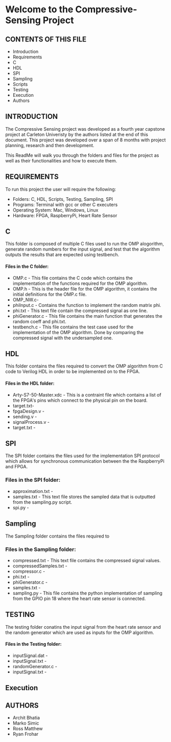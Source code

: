 # Welcome to the Compressive-Sensing Project
## CONTENTS OF THIS FILE
* Introduction
* Requirements
* C
* HDL
* SPI
* Sampling
* Scripts
* Testing
* Execution
* Authors 

## INTRODUCTION
The Compressive Sensing project was developed as a fourth year capstone project at Carleton Univeristy by the authors listed at the end of this document. This project was developed over a span of 8 months with project planning, research and then development.

This ReadMe will walk you through the folders and files for the project as well as their functionalities and how to execute them.

## REQUIREMENTS
To run this project the user will require the following:
* Folders: C, HDL, Scripts, Testing, Sampling, SPI
* Programs: Terminal with gcc or other C executers
* Operating System: Mac, Windows, Linux
* Hardware: FPGA, RaspberryPi, Heart Rate Sensor  

## C
This folder is composed of multiple C files used to run the OMP alogorithm, generate random numbers for the input signal, and test that the algorithm outputs the results that are expected using testbench.

#### Files in the C folder:
* OMP.c - This file contains the C code which contains the implementation of the functions required for the OMP algorithm. 
* OMP.h - This is the header file for the OMP algorithm, it contains the initial definitions for the OMP.c file.
* OMP_NW.c- 
* phiInput.c - Contains the function to implement the random matrix phi.
* phi.txt - This text file contain the compressed signal as one line. 
* phiGenerator.c - This file contains the main function that generates the random coeff and phi.txt.
* testbench.c - This file contains the test case used for the implementation of the OMP algorithm. Done by comparing the compressed signal with the undersampled one.

## HDL
This folder contains the files required to convert the OMP algorithm from C code to Verilog HDL in order to be implemented on to the FPGA.

#### Files in the HDL folder:
* Arty-S7-50-Master.xdc - This is a contraint file which contains a list of the FPGA's pins which connect to the physical pin on the board.
* target.txt-  
* fpgaDesign.v -
* sending.v -
* signalProcess.v -
* target.txt -

## SPI
The SPI folder contains the files used for the implementation SPI protocol which allows for synchronous communication between the the RaspberryPi and FPGA.  

### Files in the SPI folder:
* approximation.txt -
* samples.txt - This text file stores the sampled data that is outputted from the sampling.py script.  
* spi.py - 

## Sampling
The Sampling folder contains the files required to

### Files in the Sampling folder:
* compressed.txt - This text file contains the compressed signal values. 
* compressedSamples.txt - 
* compressor.c - 
* phi.txt - 
* phiGenerator.c - 
* samples.txt - 
* sampling.py - This file contains the python implementation of sampling from the GPIO pin 18 where the heart rate sensor is connected. 

## TESTING
The testing folder conatins the input signal from the heart rate sensor and the random generator which are used as inputs for the OMP algorithm.

#### Files in the Testing folder:
* inputSignal.dat - 
* inputSignal.txt -
* randomGenerator.c -
* inputSignal.txt - 

## Execution


## AUTHORS
* Archit Bhatia
* Marko Simic
* Ross Matthew
* Ryan Frohar
